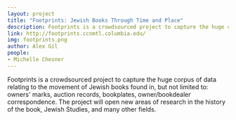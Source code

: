 ```yaml
---
layout: project
title: "Footprints: Jewish Books Through Time and Place"
description: Footprints is a crowdsourced project to capture the huge corpus of data relating to the movement of Jewish books.
link: http://footprints.ccnmtl.columbia.edu/
img: footprints.png
author: Alex Gil
people:
- Michelle Chesner
---
```


Footprints is a crowdsourced project to capture the huge corpus of data relating to the movement of Jewish books found in, but not limited to: owners' marks, auction records, bookplates, owner/bookdealer correspondence.  The project will open new areas of research in the history of the book, Jewish Studies, and many other fields.